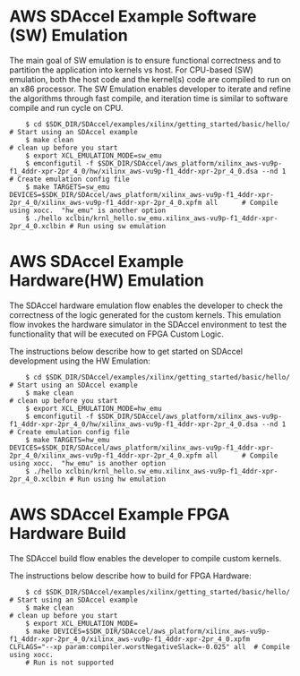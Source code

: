 
# AWS SDAccel Example Software (SW) Emulation

The main goal of SW emulation is to ensure functional correctness and to partition the application into kernels vs host.  For CPU-based (SW) emulation, both the host code and the kernel(s) code are compiled to run on an x86 processor. The SW Emulation enables developer to iterate and refine the algorithms through fast compile, and iteration time is similar to software compile and run cycle on CPU. 

```
    $ cd $SDK_DIR/SDAccel/examples/xilinx/getting_started/basic/hello/             # Start using an SDAccel example
    $ make clean                                                                   # clean up before you start
    $ export XCL_EMULATION_MODE=sw_emu
    $ emconfigutil -f $SDK_DIR/SDAccel/aws_platform/xilinx_aws-vu9p-f1_4ddr-xpr-2pr_4_0/hw/xilinx_aws-vu9p-f1_4ddr-xpr-2pr_4_0.dsa --nd 1                                                                 # Create emulation config file
    $ make TARGETS=sw_emu DEVICES=$SDK_DIR/SDAccel/aws_platform/xilinx_aws-vu9p-f1_4ddr-xpr-2pr_4_0/xilinx_aws-vu9p-f1_4ddr-xpr-2pr_4_0.xpfm all      # Compile using xocc.  "hw_emu" is another option
    $ ./hello xclbin/krnl_hello.sw_emu.xilinx_aws-vu9p-f1_4ddr-xpr-2pr_4_0.xclbin # Run using sw emulation
```

# AWS SDAccel Example Hardware(HW) Emulation

The SDAccel hardware emulation flow enables the developer to check the correctness of the logic generated for the custom kernels. This emulation flow invokes the hardware simulator in the SDAccel environment to test the functionality that will be executed on FPGA Custom Logic. 

The instructions below describe how to get started on SDAccel development using the HW Emulation: 

```
    $ cd $SDK_DIR/SDAccel/examples/xilinx/getting_started/basic/hello/             # Start using an SDAccel example
    $ make clean                                                                   # clean up before you start
    $ export XCL_EMULATION_MODE=hw_emu
    $ emconfigutil -f $SDK_DIR/SDAccel/aws_platform/xilinx_aws-vu9p-f1_4ddr-xpr-2pr_4_0/hw/xilinx_aws-vu9p-f1_4ddr-xpr-2pr_4_0.dsa --nd 1                                                                 # Create emulation config file
    $ make TARGETS=hw_emu DEVICES=$SDK_DIR/SDAccel/aws_platform/xilinx_aws-vu9p-f1_4ddr-xpr-2pr_4_0/xilinx_aws-vu9p-f1_4ddr-xpr-2pr_4_0.xpfm all      # Compile using xocc.  "hw_emu" is another option
    $ ./hello xclbin/krnl_hello.sw_emu.xilinx_aws-vu9p-f1_4ddr-xpr-2pr_4_0.xclbin # Run using hw emulation
```
# AWS SDAccel Example FPGA Hardware Build 

The SDAccel build flow enables the developer to compile custom kernels.  

The instructions below describe how to build for FPGA Hardware: 

```
    $ cd $SDK_DIR/SDAccel/examples/xilinx/getting_started/basic/hello/             # Start using an SDAccel example
    $ make clean                                                                   # clean up before you start
    $ export XCL_EMULATION_MODE=
    $ make DEVICES=$SDK_DIR/SDAccel/aws_platform/xilinx_aws-vu9p-f1_4ddr-xpr-2pr_4_0/xilinx_aws-vu9p-f1_4ddr-xpr-2pr_4_0.xpfm CLFLAGS="--xp param:compiler.worstNegativeSlack=-0.025" all  # Compile using xocc.  
    # Run is not supported
```
